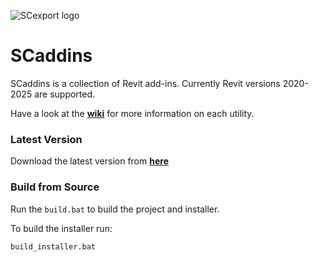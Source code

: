 ![SCexport logo](https://bitbucket.org/anicholas/scaddins/raw/master/share/icons/scaddins-wix.png)

# SCaddins #

SCaddins is a collection of Revit add-ins. Currently Revit versions 2020-2025 are supported.  

Have a look at the [**wiki**](https://github.com/acnicholas/scaddins/wiki/Home) for more information on each utility.

### Latest Version ###

Download the latest version from [**here**](https://github.com/acnicholas/scaddins/releases/latest)

### Build from Source ###

Run the `build.bat` to build the project and installer.

To build the installer run:

`build_installer.bat`
